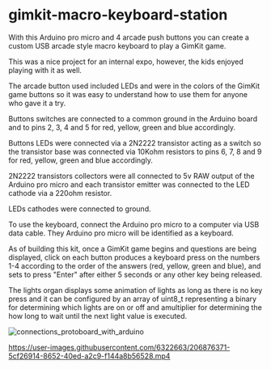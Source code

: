 # gimkit-macro-keyboard-station

With this Arduino pro micro and 4 arcade push buttons you can create a custom USB arcade style macro keyboard to play a GimKit game.

This was a nice project for an internal expo, however, the kids enjoyed playing with it as well.

The arcade button used included LEDs and were in the colors of the GimKit game buttons so it was easy to understand how to use them for anyone who gave it a try.

Buttons switches are connected to a common ground in the Arduino board and to pins 2, 3, 4 and 5 for red, yellow, green and blue accordingly.

Buttons LEDs were connected via a 2N2222 transistor acting as a switch so the transistor base was connected via 10Kohm resistors to pins 6, 7, 8 and 9 for red, yellow, green and blue accordingly.

2N2222 transistors collectors were all connected to 5v RAW output of the Arduino pro micro and each transistor emitter was connected to the LED cathode via a 220ohm resistor.

LEDs cathodes were connected to ground.

To use the keyboard, connect the Arduino pro micro to a computer via USB data cable. They Arduino pro micro will be identified as a keyboard.

As of building this kit, once a GimKit game begins and questions are being displayed, click on each button produces a keyboard press on the numbers 1-4 according to the order of the answers (red, yellow, green and blue), and sets to press "Enter" after either 5 seconds or any other key being released.

The lights organ displays some animation of lights as long as there is no key press and it can be configured by an array of uint8_t representing a binary for determining which lights are on or off and amultiplier for determining the how long to wait until the next light value is executed.

![connections_protoboard_with_arduino](https://user-images.githubusercontent.com/6322663/206876075-617945d2-a57c-4e6d-b7d5-52e39f43e36b.jpeg)


https://user-images.githubusercontent.com/6322663/206876371-5cf26914-8652-40ed-a2c9-f144a8b56528.mp4

